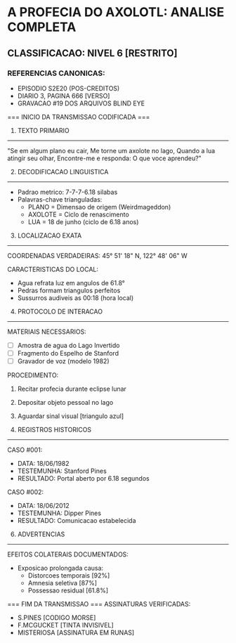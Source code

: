 # A PROFECIA DO AXOLOTL: ANALISE COMPLETA
## CLASSIFICACAO: NIVEL 6 [RESTRITO]
### REFERENCIAS CANONICAS:
- EPISODIO S2E20 (POS-CREDITOS)
- DIARIO 3, PAGINA 666 [VERSO]
- GRAVACAO #19 DOS ARQUIVOS BLIND EYE

=== INICIO DA TRANSMISSAO CODIFICADA ===

1. TEXTO PRIMARIO
------------------------------------
"Se em algum plano eu cair,
Me torne um axolote no lago,
Quando a lua atingir seu olhar,
Encontre-me e responda:
O que voce aprendeu?"

2. DECODIFICACAO LINGUISTICA
------------------------------------
* Padrao metrico: 7-7-7-6.18 silabas
* Palavras-chave trianguladas:
  - PLANO = Dimensao de origem (Weirdmageddon)
  - AXOLOTE = Ciclo de renascimento
  - LUA = 18 de junho (ciclo de 6.18 anos)

3. LOCALIZACAO EXATA
------------------------------------
COORDENADAS VERDADEIRAS:
45° 51' 18" N, 122° 48' 06" W

CARACTERISTICAS DO LOCAL:
- Agua refrata luz em angulos de 61.8°
- Pedras formam triangulos perfeitos
- Sussurros audiveis as 00:18 (hora local)

4. PROTOCOLO DE INTERACAO
------------------------------------
MATERIAIS NECESSARIOS:
- [ ] Amostra de agua do Lago Invertido
- [ ] Fragmento do Espelho de Stanford
- [ ] Gravador de voz (modelo 1982)

PROCEDIMENTO:
1. Recitar profecia durante eclipse lunar
2. Depositar objeto pessoal no lago
3. Aguardar sinal visual [triangulo azul]

5. REGISTROS HISTORICOS
------------------------------------
CASO #001:
- DATA: 18/06/1982
- TESTEMUNHA: Stanford Pines
- RESULTADO: Portal aberto por 6.18 segundos

CASO #002:
- DATA: 18/06/2012
- TESTEMUNHA: Dipper Pines
- RESULTADO: Comunicacao estabelecida

6. ADVERTENCIAS
------------------------------------
EFEITOS COLATERAIS DOCUMENTADOS:
- Exposicao prolongada causa:
  * Distorcoes temporais [92%]
  * Amnesia seletiva [87%]
  * Possessao residual [61.8%]

=== FIM DA TRANSMISSAO ===
ASSINATURAS VERIFICADAS:
- S.PINES [CODIGO MORSE]
- F.MCGUCKET [TINTA INVISIVEL]
- MISTERIOSA [ASSINATURA EM RUNAS]
